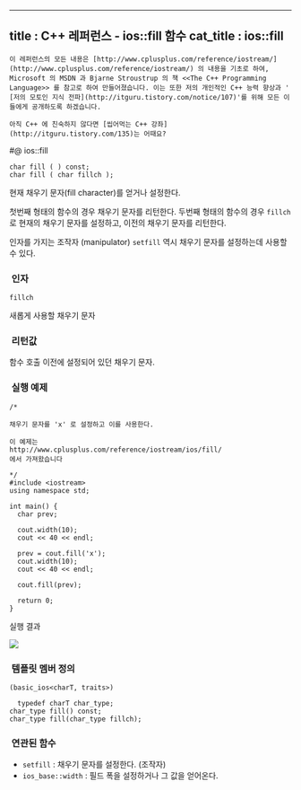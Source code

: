 ----------------
title : C++ 레퍼런스 - ios::fill 함수
cat_title :  ios::fill
--------------



```warning
이 레퍼런스의 모든 내용은 [http://www.cplusplus.com/reference/iostream/](http://www.cplusplus.com/reference/iostream/) 의 내용을 기초로 하여, Microsoft 의 MSDN 과 Bjarne Stroustrup 의 책 <<The C++ Programming Language>> 를 참고로 하여 만들어졌습니다. 이는 또한 저의 개인적인 C++ 능력 향상과 ' [저의 모토인 지식 전파](http://itguru.tistory.com/notice/107)'를 위해 모든 이들에게 공개하도록 하겠습니다.
```

```info
아직 C++ 에 친숙하지 않다면 [씹어먹는 C++ 강좌](http://itguru.tistory.com/135)는 어때요?
```

#@ ios::fill

```info
char fill ( ) const;
char fill ( char fillch );
```


현재 채우기 문자(fill character)를 얻거나 설정한다.

첫번째 형태의 함수의 경우 채우기 문자를 리턴한다.
두번째 형태의 함수의 경우 `fillch` 로 현재의 채우기 문자를 설정하고, 이전의 채우기 문자를 리턴한다.

인자를 가지는 조작자 (manipulator) `setfill` 역시 채우기 문자를 설정하는데 사용할 수 있다.




###  인자





`fillch`

새롭게 사용할 채우기 문자



###  리턴값



함수 호출 이전에 설정되어 있던 채우기 문자.





###  실행 예제




```cpp-formatted
/*

채우기 문자를 'x' 로 설정하고 이를 사용한다.

이 예제는
http://www.cplusplus.com/reference/iostream/ios/fill/
에서 가져왔습니다

*/
#include <iostream>
using namespace std;

int main() {
  char prev;

  cout.width(10);
  cout << 40 << endl;

  prev = cout.fill('x');
  cout.width(10);
  cout << 40 << endl;

  cout.fill(prev);

  return 0;
}
```


실행 결과


![](http://img1.daumcdn.net/thumb/R1920x0/?fname=http%3A%2F%2Fcfile23.uf.tistory.com%2Fimage%2F1609C6464F6E78A9187FE3)





###  템플릿 멤버 정의





```cpp-formatted
(basic_ios<charT, traits>)

  typedef charT char_type;
char_type fill() const;
char_type fill(char_type fillch);
```




###  연관된 함수


* `setfill` : 채우기 문자를 설정한다. (조작자)
* `ios_base::width` : 필드 폭을 설정하거나 그 값을 얻어온다.